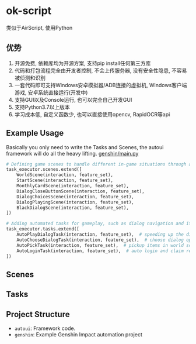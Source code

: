 # ok-script

类似于AirScript, 使用Python

## 优势

1. 开源免费, 依赖库均为开源方案, 支持pip install任何第三方库
2. 代码和打包流程完全由开发者控制, 不会上传服务器, 没有安全性隐患, 不容易被侦测和识别
3. 一套代码即可支持Windows安卓模拟器/ADB连接的虚拟机, Windows客户端游戏, 安卓系统直接运行(开发中)
4. 支持GUI以及Console运行, 也可以完全自己开发GUI
5. 支持Python3.7以上版本
6. 学习成本低, 自定义函数少, 也可以直接使用opencv, RapidOCR等api

## Example Usage

Basically you only need to write the Tasks and Scenes, the autoui framework will do all the heavy lifting.
[genshin/main.py](genshin/main.py)

```python
# Defining game scenes to handle different in-game situations through automated tasks
task_executor.scenes.extend([
    WorldScene(interaction, feature_set),
    StartScene(interaction, feature_set),
    MonthlyCardScene(interaction, feature_set),
    DialogCloseButtonScene(interaction, feature_set),
    DialogChoicesScene(interaction, feature_set),
    DialogPlayingScene(interaction, feature_set),
    BlackDialogScene(interaction, feature_set),
])

# Adding automated tasks for gameplay, such as dialog navigation and item collection
task_executor.tasks.extend([
    AutoPlayDialogTask(interaction, feature_set),  # speeding up the dialogs
    AutoChooseDialogTask(interaction, feature_set),  # choose dialog options
    AutoPickTask(interaction, feature_set),  # pickup items in world scene
    AutoLoginTask(interaction, feature_set),  # auto login and claim rewards
])
```

## Scenes

## Tasks

## Project Structure

- `autoui`: Framework code.
- `genshin`: Example Genshin Impact automation project
